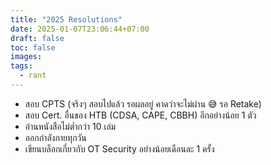 ```yaml
---
title: "2025 Resolutions"
date: 2025-01-07T23:06:44+07:00
draft: false
toc: false
images:
tags:
  - rant
---
```


* สอบ CPTS (จริงๆ สอบไปแล้ว รอผลอยู่ คาดว่าจะไม่ผ่าน 😅 รอ Retake)
* สอบ Cert. อื่นของ HTB (CDSA, CAPE, CBBH) อีกอย่างน้อย 1 ตัว
* อ่านหนังสือไม่ต่ำกว่า 10 เล่ม
* ออกกำลังกายทุกวัน
* เขียนบล็อกเกี่ยวกับ OT Security อย่างน้อยเดือนละ 1 ครั้ง
